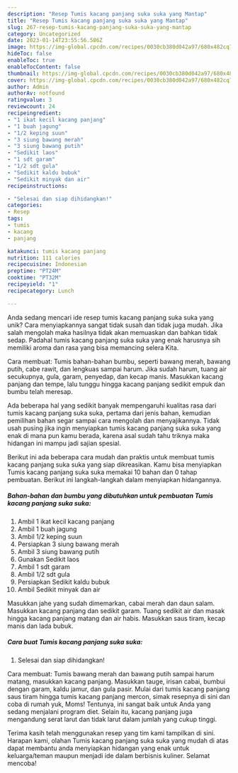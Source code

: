 ```yaml
---
description: "Resep Tumis kacang panjang suka suka yang Mantap"
title: "Resep Tumis kacang panjang suka suka yang Mantap"
slug: 267-resep-tumis-kacang-panjang-suka-suka-yang-mantap
category: Uncategorized
date: 2023-01-14T23:55:56.586Z
image: https://img-global.cpcdn.com/recipes/0030cb380d042a97/680x482cq70/tumis-kacang-panjang-suka-suka-foto-resep-utama.jpg
hideToc: false
enableToc: true
enableTocContent: false
thumbnail: https://img-global.cpcdn.com/recipes/0030cb380d042a97/680x482cq70/tumis-kacang-panjang-suka-suka-foto-resep-utama.jpg
cover: https://img-global.cpcdn.com/recipes/0030cb380d042a97/680x482cq70/tumis-kacang-panjang-suka-suka-foto-resep-utama.jpg
author: Admin
authorAv: notfound
ratingvalue: 3
reviewcount: 24
recipeingredient:
- "1 ikat kecil kacang panjang"
- "1 buah jagung"
- "1/2 keping suun"
- "3 siung bawang merah"
- "3 siung bawang putih"
- "Sedikit laos"
- "1 sdt garam"
- "1/2 sdt gula"
- "Sedikit kaldu bubuk"
- "Sedikit minyak dan air"
recipeinstructions:

- "Selesai dan siap dihidangkan!"
categories:
- Resep
tags:
- tumis
- kacang
- panjang

katakunci: tumis kacang panjang 
nutrition: 111 calories
recipecuisine: Indonesian
preptime: "PT24M"
cooktime: "PT32M"
recipeyield: "1"
recipecategory: Lunch

---
```





Anda sedang mencari ide resep tumis kacang panjang suka suka yang unik? Cara menyiapkannya sangat tidak susah dan tidak juga mudah. Jika salah mengolah maka hasilnya tidak akan memuaskan dan bahkan tidak sedap. Padahal tumis kacang panjang suka suka yang enak harusnya sih memiliki aroma dan rasa yang bisa memancing selera Kita.





Cara membuat: Tumis bahan-bahan bumbu, seperti bawang merah, bawang putih, cabe rawit, dan lengkuas sampai harum. Jika sudah harum, tuang air secukupnya, gula, garam, penyedap, dan kecap manis. Masukkan kacang panjang dan tempe, lalu tunggu hingga kacang panjang sedikit empuk dan bumbu telah meresap.

Ada beberapa hal yang sedikit banyak mempengaruhi kualitas rasa dari tumis kacang panjang suka suka, pertama dari jenis bahan, kemudian pemilihan bahan segar sampai cara mengolah dan menyajikannya. Tidak usah pusing jika ingin menyiapkan tumis kacang panjang suka suka yang enak di mana pun kamu berada, karena asal sudah tahu triknya maka hidangan ini mampu jadi sajian spesial.






Berikut ini ada beberapa cara mudah dan praktis untuk membuat tumis kacang panjang suka suka yang siap dikreasikan. Kamu bisa menyiapkan Tumis kacang panjang suka suka memakai 10 bahan dan 0 tahap pembuatan. Berikut ini langkah-langkah dalam menyiapkan hidangannya.

<!--inarticleads1-->

##### Bahan-bahan dan bumbu yang dibutuhkan untuk pembuatan Tumis kacang panjang suka suka:

1. Ambil 1 ikat kecil kacang panjang
1. Ambil 1 buah jagung
1. Ambil 1/2 keping suun
1. Persiapkan 3 siung bawang merah
1. Ambil 3 siung bawang putih
1. Gunakan Sedikit laos
1. Ambil 1 sdt garam
1. Ambil 1/2 sdt gula
1. Persiapkan Sedikit kaldu bubuk
1. Ambil Sedikit minyak dan air


Masukkan jahe yang sudah dimemarkan, cabai merah dan daun salam. Masukkan kacang panjang dan sedikit garam. Tuang sedikit air dan masak hingga kacang panjang matang dan air habis. Masukkan saus tiram, kecap manis dan lada bubuk. 

<!--inarticleads2-->

##### Cara buat Tumis kacang panjang suka suka:


1. Selesai dan siap dihidangkan!

Cara membuat: Tumis bawang merah dan bawang putih sampai harum matang, masukkan kacang panjang. Masukkan tauge, irisan cabai, bumbui dengan garam, kaldu jamur, dan gula pasir. Mulai dari tumis kacang panjang saus tiram hingga tumis kacang panjang mercon, simak resepnya di sini dan coba di rumah yuk, Moms! Tentunya, ini sangat baik untuk Anda yang sedang menjalani program diet. Selain itu, kacang panjang juga mengandung serat larut dan tidak larut dalam jumlah yang cukup tinggi. 

Terima kasih telah menggunakan resep yang tim kami tampilkan di sini. Harapan kami, olahan Tumis kacang panjang suka suka yang mudah di atas dapat membantu anda menyiapkan hidangan yang enak untuk keluarga/teman maupun menjadi ide dalam berbisnis kuliner. Selamat mencoba!
